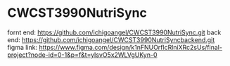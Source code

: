 # CWCST3990NutriSync
fornt end: https://github.com/ichigoangel/CWCST3990NutriSync.git
back end: https://github.com/ichigoangel/CWCST3990NutriSyncbackend.git
figma link: https://www.figma.com/design/k1nFNUOrflcRlniXRc2sUs/final-project?node-id=0-1&p=f&t=yIsvO5x2WLVgUKyn-0